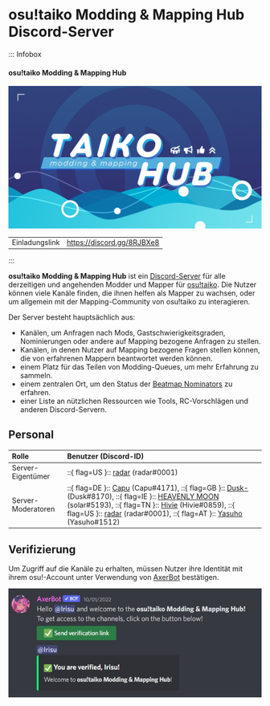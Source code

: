 # osu!taiko Modding & Mapping Hub Discord-Server

::: Infobox

<!-- lint ignore heading-increment -->

#### osu!taiko Modding & Mapping Hub

![Server-Banner](img/banner.jpg "Server-Banner vom osu!taiko Modding & Mapping Hub, gestaltet von Jerry")

|  |  |
| :-- | :-- |
| Einladungslink | <https://discord.gg/8RJBXe8> |

:::

**osu!taiko Modding & Mapping Hub** ist ein [Discord-Server](https://discord.com) für alle derzeitigen und angehenden Modder und Mapper für [osu!taiko](/wiki/Game_mode/osu!taiko). Die Nutzer können viele Kanäle finden, die ihnen helfen als Mapper zu wachsen, oder um allgemein mit der Mapping-Community von osu!taiko zu interagieren.

Der Server besteht hauptsächlich aus:

- Kanälen, um Anfragen nach Mods, Gastschwierigkeitsgraden, Nominierungen oder andere auf Mapping bezogene Anfragen zu stellen.
- Kanälen, in denen Nutzer auf Mapping bezogene Fragen stellen können, die von erfahrenen Mappern beantwortet werden können.
- einem Platz für das Teilen von Modding-Queues, um mehr Erfahrung zu sammeln.
- einem zentralen Ort, um den Status der [Beatmap Nominators](/wiki/People/The_Team/Beatmap_Nominators) zu erfahren.
- einer Liste an nützlichen Ressourcen wie Tools, RC-Vorschlägen und anderen Discord-Servern.

## Personal

| Rolle | Benutzer (Discord-ID) |
| :-- | :-- |
| Server-Eigentümer | ::{ flag=US }:: [radar](https://osu.ppy.sh/users/7131099) (radar#0001) |
| Server-Moderatoren | ::{ flag=DE }:: [Capu](https://osu.ppy.sh/users/2474015) (Capu#4171), ::{ flag=GB }:: [Dusk-](https://osu.ppy.sh/users/6092181) (Dusk#8170), ::{ flag=IE }:: [HEAVENLY MOON](https://osu.ppy.sh/users/13681283) (solar#5193), ::{ flag=TN }:: [Hivie](https://osu.ppy.sh/users/14102976) (Hivie#0859), ::{ flag=US }:: [radar](https://osu.ppy.sh/users/7131099) (radar#0001), ::{ flag=AT }:: [Yasuho](https://osu.ppy.sh/users/8458835) (Yasuho#1512) |

## Verifizierung

Um Zugriff auf die Kanäle zu erhalten, müssen Nutzer ihre Identität mit ihrem osu!-Account unter Verwendung von [AxerBot](https://osu.ppy.sh/community/forums/topics/1604925) bestätigen.

![Authentifizierungsnachricht von AxerBot](img/auth.jpg "Beim Betreten des Servers bittet AxerBot den Nutzer, seine Identität mit seinem osu!-Profil unter Verwendung von OAuth2 zu bestätigen.")
